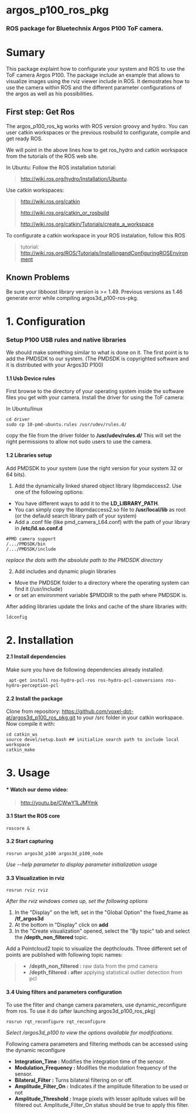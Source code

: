 argos_p100_ros_pkg
===================
### ROS package for Bluetechnix Argos P100 ToF camera. ###

# Sumary #

This package explaint how to configurate your system and ROS to use the ToF camera Argos P100.
The package include an example that allows to visualize images using the rviz viewer include in ROS.
It demostrates how to use the camera within ROS and the different parameter configurations of the argos
as well as his possibilities.

## First step: Get Ros ##

The argos_p100_ros_kg works with ROS version groovy and hydro. You can user catkin workspaces or the previous
rosbuild to configurate, compile and get ready ROS.

We will point in the above lines how to get ros_hydro and catkin workspace from the tutorials of the ROS web site.

In Ubuntu:
Follow the ROS installation tutorial: 
>http://wiki.ros.org/hydro/Installation/Ubuntu.

Use catkin workspaces:
>http://wiki.ros.org/catkin 
>
>http://wiki.ros.org/catkin_or_rosbuild
>
>http://wiki.ros.org/catkin/Tutorials/create_a_workspace

To configurate a catkin workspace in your ROS instalation, follow this ROS 
>tutorial: http://wiki.ros.org/ROS/Tutorials/InstallingandConfiguringROSEnvironment

## Known Problems ##

Be sure your libboost library version is >= 1.49.
Previous versions as 1.46 generate error while compiling argos3d_p100-ros-pkg.

# 1. Configuration #

### Setup P100 USB rules and native libraries ###

We should make something similar to what is done on it. 
The first point is to add the PMDSDK to our system. (The PMDSDK is copyrighted software and it is distributed with your Argos3D P100)

#### 1.1 Usb Device rules ####

First browse to the directory of your operating system inside the software files you get with your camera. Install the driver for using the ToF camera:

In Ubuntu/linux
<pre><code>cd driver
sudo cp 10-pmd-ubuntu.rules /usr/udev/rules.d/
</code></pre>
copy the file from the driver folder to **/usr/udev/rules.d/**
This will set the right permissions to allow not sudo users to use the camera.

#### 1.2 Libraries setup ####

Add PMDSDK to your system (use the right version for your system 32 or 64 bits).

1. Add the dynamically linked shared object library libpmdaccess2. Use one of the following options:

- You have different ways to add it to the **LD_LIBRARY_PATH**.
- You can simply copy the libpmdaccess2.so file to **/usr/local/lib** as root (or the defauld search library path of your system)
- Add a .conf file (like pmd_camera_L64.conf) with the path of your library in **/etc/ld.so.conf.d**
<pre><code>#PMD camera support
/.../PMDSDK/bin
/.../PMDSDK/include
</code></pre>
*replace the dots with the absolute path to the PMDSDK directory*

2. Add includes and dynamic plugin libraries

- Move the PMDSDK folder to a directory where the operating system can find it (/usr/include)
- or set an environment variable $PMDDIR to the path where PMDSDK is.

After adding libraries update the links and cache of the share libraries with:
<pre><code>ldconfig
</code></pre>

# 2. Installation #

####  2.1 Install dependencies #### 

Make sure you have de following dependencies already installed:
<pre><code> apt-get install ros-hydro-pcl-ros ros-hydro-pcl-conversions ros-hydro-perception-pcl 
</code></pre>

####  2.2 Install the package ####

Clone from repository: https://github.com/voxel-dot-at/argos3d_p100_ros_pkg.git
to your /src folder in your catkin workspace.
Now compile it with:
<pre><code>cd catkin_ws
source devel/setup.bash ## initialize search path to include local workspace
catkin_make
</code></pre>

# 3. Usage #

#### * Watch our demo video:  ####

> http://youtu.be/CWwY1LJMYmk


#### 3.1 Start the ROS core ####

<pre><code>roscore &
</code></pre>

#### 3.2 Start capturing ####

<pre><code>rosrun argos3d_p100 argos3d_p100_node 
</code></pre>

*Use --help parameter to display parameter initialization usage*

#### 3.3 Visualization in rviz ####

<pre><code>rosrun rviz rviz 
</code></pre>

*After the rviz windows comes up, set the following options*

1. In the "Display" on the left, set in the "Global Option" the fixed_frame as **/tf_argos3d**
2. At the bottom in "Display" click on **add** 
3. In the "Create visualization" opened, select the "By topic" tab and select the **/depth_non_filtered** topic.

Add a Pointcloud2 topic to visualize the depthclouds. Three different set of points are published with following topic names:
> - **/depth_non_filtered :** raw data from the pmd camera
> - **/depth_filtered : after** applying statistical outlier detection from pcl

#### 3.4 Using filters and parameters configuration ####

To use the filter and change camera parameters, use dynamic_reconfigure from ros. To use it do (after launching argos3d_p100_ros_pkg)

<pre><code>rosrun rqt_reconfigure rqt_reconfigure 
</code></pre>

*Select /argos3d_p100 to view the options available for modifications.*

Following camera parameters and filtering methods can be accessed using the dynamic reconfigure

* **Integration_Time :** Modifies the integration time of the sensor.
* **Modulation_Frequency :** Modifies the modulation frequency of the sensor.
* **Bilateral_Filter :** Turns bilateral filtering on or off.
* **Amplitude_Filter_On :** Indicates if the amplitude filteration to be used or not
* **Amplitude_Threshold :** Image pixels with lesser aplitude values will be filtered out. Amplitude_Filter_On status should be true to apply this filter.
